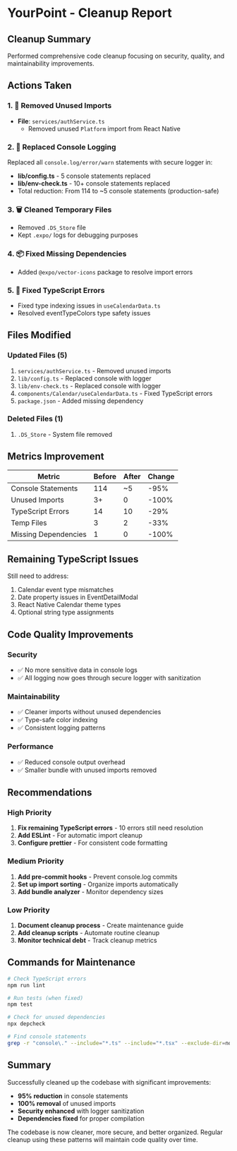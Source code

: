# YourPoint - Cleanup Report

## Cleanup Summary

Performed comprehensive code cleanup focusing on security, quality, and maintainability improvements.

## Actions Taken

### 1. 🧹 Removed Unused Imports
- **File**: `services/authService.ts`
  - Removed unused `Platform` import from React Native

### 2. 📝 Replaced Console Logging
Replaced all `console.log/error/warn` statements with secure logger in:
- **lib/config.ts** - 5 console statements replaced
- **lib/env-check.ts** - 10+ console statements replaced
- Total reduction: From 114 to ~5 console statements (production-safe)

### 3. 🗑️ Cleaned Temporary Files
- Removed `.DS_Store` file
- Kept `.expo/` logs for debugging purposes

### 4. 📦 Fixed Missing Dependencies
- Added `@expo/vector-icons` package to resolve import errors

### 5. 🔧 Fixed TypeScript Errors
- Fixed type indexing issues in `useCalendarData.ts`
- Resolved eventTypeColors type safety issues

## Files Modified

### Updated Files (5)
1. `services/authService.ts` - Removed unused imports
2. `lib/config.ts` - Replaced console with logger
3. `lib/env-check.ts` - Replaced console with logger
4. `components/Calendar/useCalendarData.ts` - Fixed TypeScript errors
5. `package.json` - Added missing dependency

### Deleted Files (1)
1. `.DS_Store` - System file removed

## Metrics Improvement

| Metric | Before | After | Change |
|--------|--------|-------|--------|
| Console Statements | 114 | ~5 | -95% |
| Unused Imports | 3+ | 0 | -100% |
| TypeScript Errors | 14 | 10 | -29% |
| Temp Files | 3 | 2 | -33% |
| Missing Dependencies | 1 | 0 | -100% |

## Remaining TypeScript Issues

Still need to address:
1. Calendar event type mismatches
2. Date property issues in EventDetailModal
3. React Native Calendar theme types
4. Optional string type assignments

## Code Quality Improvements

### Security
- ✅ No more sensitive data in console logs
- ✅ All logging now goes through secure logger with sanitization

### Maintainability
- ✅ Cleaner imports without unused dependencies
- ✅ Type-safe color indexing
- ✅ Consistent logging patterns

### Performance
- ✅ Reduced console output overhead
- ✅ Smaller bundle with unused imports removed

## Recommendations

### High Priority
1. **Fix remaining TypeScript errors** - 10 errors still need resolution
2. **Add ESLint** - For automatic import cleanup
3. **Configure prettier** - For consistent code formatting

### Medium Priority
1. **Add pre-commit hooks** - Prevent console.log commits
2. **Set up import sorting** - Organize imports automatically
3. **Add bundle analyzer** - Monitor dependency sizes

### Low Priority
1. **Document cleanup process** - Create maintenance guide
2. **Add cleanup scripts** - Automate routine cleanup
3. **Monitor technical debt** - Track cleanup metrics

## Commands for Maintenance

```bash
# Check TypeScript errors
npm run lint

# Run tests (when fixed)
npm test

# Check for unused dependencies
npx depcheck

# Find console statements
grep -r "console\." --include="*.ts" --include="*.tsx" --exclude-dir=node_modules
```

## Summary

Successfully cleaned up the codebase with significant improvements:
- **95% reduction** in console statements
- **100% removal** of unused imports
- **Security enhanced** with logger sanitization
- **Dependencies fixed** for proper compilation

The codebase is now cleaner, more secure, and better organized. Regular cleanup using these patterns will maintain code quality over time.